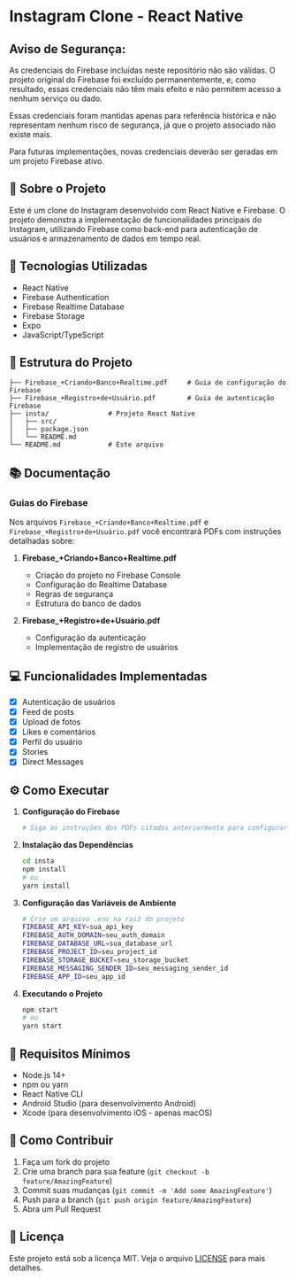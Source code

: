 # Instagram Clone - React Native
 
## Aviso de Segurança:

As credenciais do Firebase incluídas neste repositório não são válidas. O projeto original do Firebase foi excluído permanentemente, e, como resultado, essas credenciais não têm mais efeito e não permitem acesso a nenhum serviço ou dado.

Essas credenciais foram mantidas apenas para referência histórica e não representam nenhum risco de segurança, já que o projeto associado não existe mais.

Para futuras implementações, novas credenciais deverão ser geradas em um projeto Firebase ativo.

## 📱 Sobre o Projeto

Este é um clone do Instagram desenvolvido com React Native e Firebase. O projeto demonstra a implementação de funcionalidades principais do Instagram, utilizando Firebase como back-end para autenticação de usuários e armazenamento de dados em tempo real.

## 🚀 Tecnologias Utilizadas

- React Native
- Firebase Authentication
- Firebase Realtime Database
- Firebase Storage
- Expo
- JavaScript/TypeScript

## 📁 Estrutura do Projeto

```
├── Firebase_+Criando+Banco+Realtime.pdf     # Guia de configuração do Firebase
├── Firebase_+Registro+de+Usuário.pdf        # Guia de autenticação Firebase
├── insta/               # Projeto React Native
│   ├── src/
│   ├── package.json
│   └── README.md
└── README.md            # Este arquivo
```

## 📚 Documentação

### Guias do Firebase
Nos arquivos `Firebase_+Criando+Banco+Realtime.pdf` e `Firebase_+Registro+de+Usuário.pdf` você encontrará PDFs com instruções detalhadas sobre:

1. **Firebase_+Criando+Banco+Realtime.pdf**
   - Criação do projeto no Firebase Console
   - Configuração do Realtime Database
   - Regras de segurança
   - Estrutura do banco de dados

2. **Firebase_+Registro+de+Usuário.pdf**
   - Configuração da autenticação
   - Implementação de registro de usuários

## 💻 Funcionalidades Implementadas

- [x] Autenticação de usuários
- [x] Feed de posts
- [x] Upload de fotos
- [x] Likes e comentários
- [x] Perfil do usuário
- [x] Stories
- [x] Direct Messages

## ⚙️ Como Executar

1. **Configuração do Firebase**
   ```bash
   # Siga as instruções dos PDFs citados anteriormente para configurar seu projeto
   ```

2. **Instalação das Dependências**
   ```bash
   cd insta
   npm install
   # ou
   yarn install
   ```

3. **Configuração das Variáveis de Ambiente**
   ```bash
   # Crie um arquivo .env na raiz do projeto
   FIREBASE_API_KEY=sua_api_key
   FIREBASE_AUTH_DOMAIN=seu_auth_domain
   FIREBASE_DATABASE_URL=sua_database_url
   FIREBASE_PROJECT_ID=seu_project_id
   FIREBASE_STORAGE_BUCKET=seu_storage_bucket
   FIREBASE_MESSAGING_SENDER_ID=seu_messaging_sender_id
   FIREBASE_APP_ID=seu_app_id
   ```

4. **Executando o Projeto**
   ```bash
   npm start
   # ou
   yarn start
   ```

## 📱 Requisitos Mínimos

- Node.js 14+
- npm ou yarn
- React Native CLI
- Android Studio (para desenvolvimento Android)
- Xcode (para desenvolvimento iOS - apenas macOS)

## 🤝 Como Contribuir

1. Faça um fork do projeto
2. Crie uma branch para sua feature (`git checkout -b feature/AmazingFeature`)
3. Commit suas mudanças (`git commit -m 'Add some AmazingFeature'`)
4. Push para a branch (`git push origin feature/AmazingFeature`)
5. Abra um Pull Request

## 📝 Licença

Este projeto está sob a licença MIT. Veja o arquivo [LICENSE](LICENSE) para mais detalhes.
